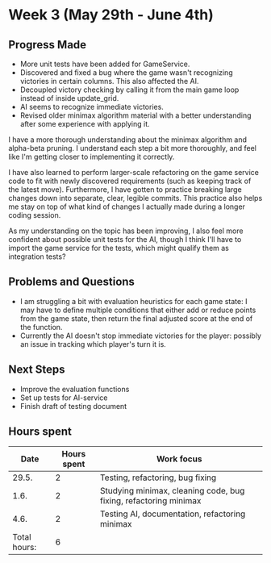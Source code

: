 # Week 3 (May 29th - June 4th)

## Progress Made

* More unit tests have been added for GameService.
* Discovered and fixed a bug where the game wasn't recognizing victories in certain columns. This also affected the AI.
* Decoupled victory checking by calling it from the main game loop instead of inside update_grid.
* AI seems to recognize immediate victories.
* Revised older minimax algorithm material with a better understanding after some experience with applying it.

I have a more thorough understanding about the minimax algorithm and alpha-beta pruning. I understand each step a bit more thoroughly, and feel like I'm getting closer to implementing it correctly.

I have also learned to perform larger-scale refactoring on the game service code to fit with newly discovered requirements (such as keeping track of the latest move). Furthermore, I have gotten to practice breaking large changes down into separate, clear, legible commits. This practice also helps me stay on top of what kind of changes I actually made during a longer coding session.

As my understanding on the topic has been improving, I also feel more confident about possible unit tests for the AI, though I think I'll have to import the game service for the tests, which might qualify them as integration tests?


## Problems and Questions

* I am struggling a bit with evaluation heuristics for each game state: I may have to define multiple conditions that either add or reduce points from the game state, then return the final adjusted score at the end of the function.
* Currently the AI doesn't stop immediate victories for the player: possibly an issue in tracking which player's turn it is.


## Next Steps

* Improve the evaluation functions
* Set up tests for AI-service
* Finish draft of testing document

## Hours spent

|Date|Hours spent|Work focus|
|---|---|---|
|29.5.|2|Testing, refactoring, bug fixing|
|1.6.|2|Studying minimax, cleaning code, bug fixing, refactoring minimax|
|4.6.|2|Testing AI, documentation, refactoring minimax|
|Total hours:|6|
